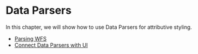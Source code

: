 # Data Parsers

In this chapter, we will show how to use Data Parsers for attributive styling.

- [Parsing WFS](./parse-wfs)
- [Connect Data Parsers with UI](./parser-to-ui)
